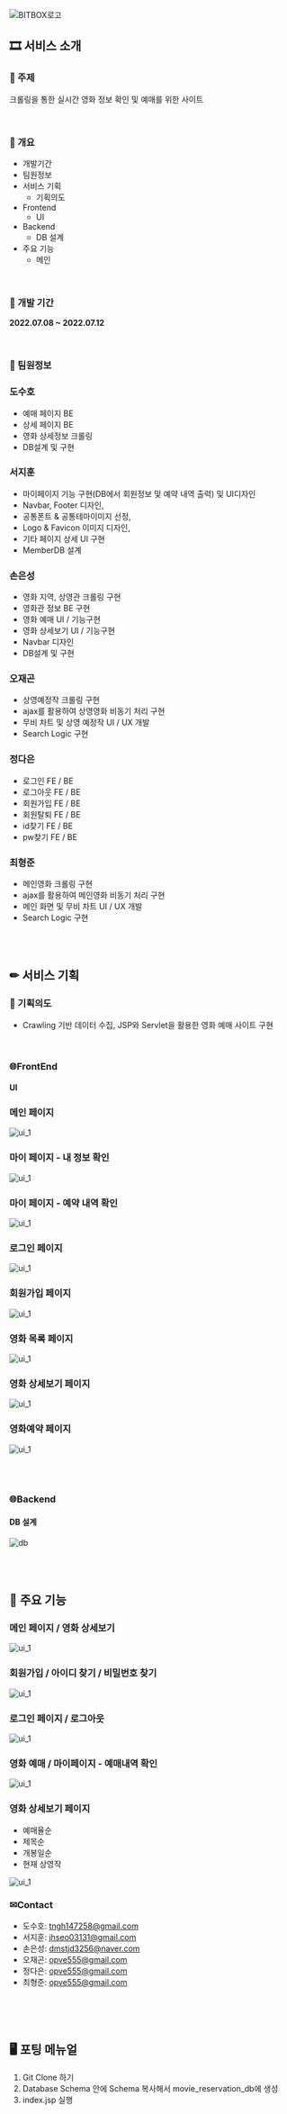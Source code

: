 
![BITBOX로고](./WebContent/images/logo.png)


## **🎞 서비스 소개**

### **🔶 주제**

크롤링을 통한 실시간 영화 정보 확인 및 예매를 위한 사이트

<br>

### **🔶 개요**

- 개발기간
- 팀원정보
- 서비스 기획
  - 기획의도
- Frontend
  - UI
- Backend
  - DB 설계
- 주요 기능
  - 메인

<br>

### **🔶 개발 기간**

**2022.07.08 ~ 2022.07.12**

<br>

### **🔶 팀원정보**

### 도수호
- 예매 페이지 BE
- 상세 페이지 BE
- 영화 상세정보 크롤링
- DB설계 및 구현

### 서지훈
- 마이페이지 기능 구현(DB에서 회원정보 및 예약 내역 출력) 및 UI디자인
- Navbar, Footer 디자인,
- 공통폰트 & 공통테마이미지 선정,
- Logo & Favicon 이미지 디자인,
- 기타 페이지 상세 UI 구현
- MemberDB 설계

### 손은성
- 영화 지역, 상영관 크롤링 구현
- 영화관 정보 BE 구현
- 영화 예매 UI / 기능구현
- 영화 상세보기 UI / 기능구현
- Navbar 디자인
- DB설계 및 구현

### 오재곤
- 상영예정작 크롤링 구현
- ajax를 활용하여 상영영화 비동기 처리 구현
- 무비 차트 및 상영 예정작 UI / UX 개발
- Search Logic 구현
### 정다은
- 로그인 FE / BE
- 로그아웃 FE / BE
- 회원가입 FE / BE
- 회원탈퇴 FE / BE
- id찾기 FE / BE
- pw찾기 FE / BE

### 최형준
- 메인영화 크롤링 구현
- ajax를 활용하여 메인영화 비동기 처리 구현
- 메인 화면 및 무비 차트 UI / UX 개발
- Search Logic 구현

<br><br>

## **✏ 서비스 기획**

### **🔶 기획의도**

- Crawling 기반 데이터 수집, JSP와 Servlet을 활용한 영화 예매 사이트 구현

<br>

### **🌐FrontEnd**

#### **UI**

### 메인 페이지
![ui_1](./assets/main.PNG)


### 마이 페이지 - 내 정보 확인
![ui_1](./assets/mypage.PNG)
### 마이 페이지 - 예약 내역 확인
![ui_1](./assets/mypageReserv.PNG)


### 로그인 페이지
![ui_1](./assets/login.PNG)


### 회원가입 페이지
![ui_1](./assets/signup.PNG)


### 영화 목록 페이지
![ui_1](./assets/movielist.PNG)


### 영화 상세보기 페이지
![ui_1](./assets/moviedetail.PNG)


### 영화예약 페이지
![ui_1](./assets/reservation.PNG)

<br>
<br>

### **🌐Backend**

#### **DB 설계**

![db](./assets/ERD.PNG)

<br><br>

## **🎥 주요 기능**

### 메인 페이지 / 영화 상세보기
![ui_1](./assets/mainmovieanddetail.gif)


### 회원가입 / 아이디 찾기 / 비밀번호 찾기
![ui_1](./assets/regifindidfindpw.gif)


### 로그인 페이지 / 로그아웃
![ui_1](./assets/loginlogout.gif)


### 영화 예매 / 마이페이지 - 예매내역 확인
![ui_1](./assets/reservv.gif)


### 영화 상세보기 페이지
- 예매율순
- 제목순
- 개봉일순
- 현재 상영작

![ui_1](./assets/detailschangeee.gif)



### ✉Contact

- 도수호: tngh147258@gmail.com
- 서지훈: jhseo03131@gmail.com
- 손은성: dmstjd3256@naver.com
- 오재곤: opve555@gmail.com
- 정다은: opve555@gmail.com
- 최형준: opve555@gmail.com

<br>
<br>
<br>

## **🖥 포팅 메뉴얼**
1. Git Clone 하기
2. Database Schema 안에 Schema 복사해서 movie_reservation_db에 생성
3. index.jsp 실행
